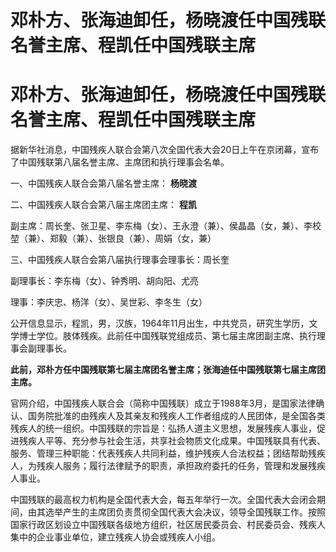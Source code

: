 # 邓朴方、张海迪卸任，杨晓渡任中国残联名誉主席、程凯任中国残联主席

# 邓朴方、张海迪卸任，杨晓渡任中国残联名誉主席、程凯任中国残联主席

据新华社消息，中国残疾人联合会第八次全国代表大会20日上午在京闭幕，宣布了中国残联第八届名誉主席、主席团和执行理事会名单。

一、中国残疾人联合会第八届名誉主席： **杨晓渡**

二、中国残疾人联合会第八届主席团主席： **程凯**

副主席：周长奎、张卫星、李东梅（女）、王永澄（兼）、侯晶晶（女，兼）、李校堃（兼）、郑毅（兼）、张银良（兼）、周娟（女，兼）

三、中国残疾人联合会第八届执行理事会理事长：周长奎

副理事长：李东梅（女）、钟秀明、胡向阳、尤亮

理事：李庆忠、杨洋（女）、吴世彩、李冬生（女）

公开信息显示，程凯，男，汉族，1964年11月出生，中共党员，研究生学历，文学博士学位。肢体残疾。此前任中国残联党组成员、第七届主席团副主席、执行理事会副理事长。

**此前，邓朴方任中国残联第七届主席团名誉主席；张海迪任中国残联第七届主席团主席。**

官网介绍，中国残疾人联合会（简称中国残联）成立于1988年3月，是国家法律确认、国务院批准的由残疾人及其亲友和残疾人工作者组成的人民团体，是全国各类残疾人的统一组织。中国残联的宗旨是：弘扬人道主义思想，发展残疾人事业，促进残疾人平等、充分参与社会生活，共享社会物质文化成果。中国残联具有代表、服务、管理三种职能：代表残疾人共同利益，维护残疾人合法权益；团结帮助残疾人，为残疾人服务；履行法律赋予的职责，承担政府委托的任务，管理和发展残疾人事业。

中国残联的最高权力机构是全国代表大会，每五年举行一次。全国代表大会闭会期间，由其选举产生的主席团负责贯彻全国代表大会决议，领导全国残联工作。按照国家行政区划设立中国残联各级地方组织，社区居民委员会、村民委员会、残疾人集中的企业事业单位，建立残疾人协会或残疾人小组。

